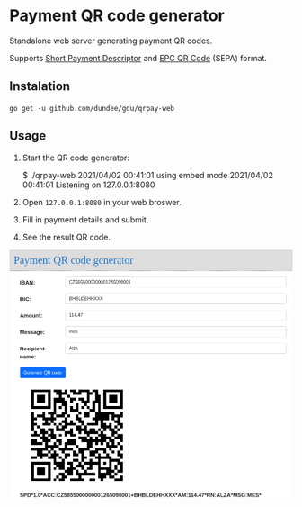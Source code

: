 # Payment QR code generator

Standalone web server generating payment QR codes.

Supports [Short Payment Descriptor](https://en.wikipedia.org/wiki/Short_Payment_Descriptor) and
[EPC QR Code](https://en.wikipedia.org/wiki/EPC_QR_code) (SEPA) format.

## Instalation

    go get -u github.com/dundee/gdu/qrpay-web

## Usage

1. Start the QR code generator:

    $ ./qrpay-web
    2021/04/02 00:41:01 using embed mode
    2021/04/02 00:41:01 Listening on 127.0.0.1:8080

1. Open `127.0.0.1:8080` in your web broswer.
1. Fill in payment details and submit.
1. See the result QR code.

![Screenshot](./screenshot.png)
